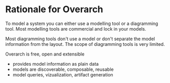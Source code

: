 # Rationale for Overarch
To model a system you can either use a modelling tool or a diagramming tool.
Most modelling tools are commercial and lock in your models.

Most diagramming tools don't use a model or don't separate the model information
from the layout. The scope of diagramming tools is very limited.

Overarch is free, open and extensible
* provides model information as plain data
* models are discoverable, composable, reusable
* model queries, vizualization, artifact generation
